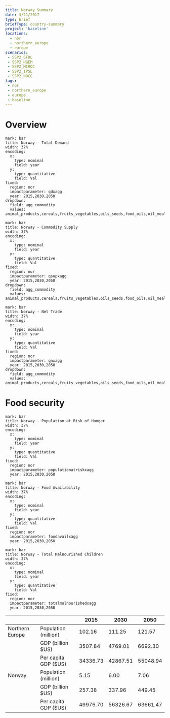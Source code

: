 ```yaml
---
title: Norway Summary
date: 3/21/2017
type: brief
briefType: country-summary
project: 'baseline'
locations:
  - nor
  - northern_europe
  - europe
scenarios:
 - SSP2_GFDL
 - SSP2_HGEM
 - SSP2_MIROC
 - SSP2_IPSL
 - SSP2_NOCC
tags:
 - nor
 - northern_europe
 - europe
 - baseline
---
```

# Overview 

```chart
mark: bar
title: Norway - Total Demand
width: 37%
encoding:
  x:
    type: nominal
    field: year
  y:
    type: quantitative
    field: Val
fixed:
  region: nor
  impactparameter: qdxagg
  year: 2015,2030,2050
dropdown:
  field: agg_commodity
  values: animal_products,cereals,fruits_vegetables,oils_seeds,food_oils,oil_meals,other,pulses,roots_tubers,sugar
```

```chart
mark: bar
title: Norway - Commodity Supply
width: 37%
encoding:
  x:
    type: nominal
    field: year
  y:
    type: quantitative
    field: Val
fixed:
  region: nor
  impactparameter: qsupxagg
  year: 2015,2030,2050
dropdown:
  field: agg_commodity
  values: animal_products,cereals,fruits_vegetables,oils_seeds,food_oils,oil_meals,other,pulses,roots_tubers,sugar
```

```chart
mark: bar
title: Norway - Net Trade
width: 37%
encoding:
  x:
    type: nominal
    field: year
  y:
    type: quantitative
    field: Val
fixed:
  region: nor
  impactparameter: qnxagg
  year: 2015,2030,2050
dropdown:
  field: agg_commodity
  values: animal_products,cereals,fruits_vegetables,oils_seeds,food_oils,oil_meals,other,pulses,roots_tubers,sugar
```

# Food security

```chart
mark: bar
title: Norway - Population at Risk of Hunger
width: 37%
encoding:
  x:
    type: nominal
    field: year
  y:
    type: quantitative
    field: Val
fixed:
  region: nor
  impactparameter: populationatriskxagg
  year: 2015,2030,2050
```

```chart
mark: bar
title: Norway - Food Availability
width: 37%
encoding:
  x:
    type: nominal
    field: year
  y:
    type: quantitative
    field: Val
fixed:
  region: nor
  impactparameter: foodavailxagg
  year: 2015,2030,2050
```

```chart
mark: bar
title: Norway - Total Malnourished Children
width: 37%
encoding:
  x:
    type: nominal
    field: year
  y:
    type: quantitative
    field: Val
fixed:
  region: nor
  impactparameter: totalmalnourishedxagg
  year: 2015,2030,2050
```

|   |   | 2015 | 2030 | 2050 |
|---|---|---|---|---|
| Northern Europe | Population (million) | 102.16 | 111.25 | 121.57 |
|  | GDP (billion $US) | 3507.84 | 4769.01 | 6692.30 |
|  | Per capita GDP ($US) | 34336.73 | 42867.51 | 55048.94 |
| Norway | Population (million) | 5.15 | 6.00 | 7.06 |
|  | GDP (billion $US) | 257.38 | 337.96 | 449.45 |
|  | Per capita GDP ($US) | 49976.70| 56326.67| 63661.47|